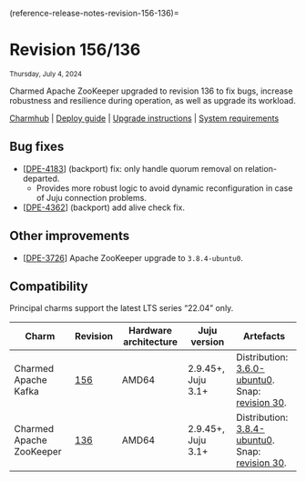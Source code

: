 (reference-release-notes-revision-156-136)=
# Revision 156/136
<sub>Thursday, July 4, 2024</sub>

Charmed Apache ZooKeeper upgraded to revision 136 to fix bugs, increase robustness and resilience during operation, as well as upgrade its workload.

[Charmhub](https://charmhub.io/kafka) | [Deploy guide](how-to-deploy-index) | [Upgrade instructions](how-to-upgrade) | [System requirements](reference-requirements)

## Bug fixes

* [[DPE-4183](https://warthogs.atlassian.net/browse/DPE-4183)] (backport) fix: only handle quorum removal on relation-departed.
  * Provides more robust logic to avoid dynamic reconfiguration in case of Juju connection problems.  
* [[DPE-4362](https://warthogs.atlassian.net/browse/DPE-4362)] (backport) add alive check fix.

## Other improvements

* [[DPE-3726](https://warthogs.atlassian.net/browse/DPE-3726)] Apache ZooKeeper upgrade to `3.8.4-ubuntu0`.

## Compatibility

Principal charms support the latest LTS series “22.04” only.

| Charm | Revision | Hardware architecture | Juju version | Artefacts |
|---|---|---|---|---|
| Charmed Apache Kafka | [156](https://github.com/canonical/kafka-operator/tree/01d65c3444b593d5f18d197a6514421afd3f2bc6) | AMD64 | 2.9.45+, Juju 3.1+ | Distribution: [3.6.0-ubuntu0](https://launchpad.net/kafka-releases/3.x/3.6.0-ubuntu0). <br> Snap: [revision 30](https://snapcraft.io/charmed-kafka). |
| Charmed Apache ZooKeeper | [136](https://github.com/canonical/zookeeper-operator/tree/0b7d66170d80e23804032034119a419f174bb965) | AMD64 | 2.9.45+, Juju 3.1+ | Distribution: [3.8.4-ubuntu0](https://launchpad.net/zookeeper-releases/3.x/3.8.4-ubuntu0). <br> Snap: [revision 30](https://snapcraft.io/charmed-zookeeper). |
